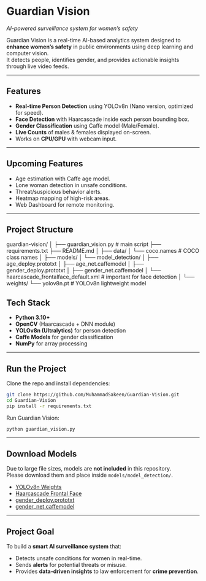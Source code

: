 # Guardian Vision
*AI-powered surveillance system for women’s safety*

Guardian Vision is a real-time AI-based analytics system designed to **enhance women’s safety** in public environments using deep learning and computer vision.  
It detects people, identifies gender, and provides actionable insights through live video feeds.

---

## Features
- **Real-time Person Detection** using YOLOv8n (Nano version, optimized for speed).  
- **Face Detection** with Haarcascade inside each person bounding box.  
- **Gender Classification** using Caffe model (Male/Female).  
- **Live Counts** of males & females displayed on-screen.  
- Works on **CPU/GPU** with webcam input.  

---

## Upcoming Features
- Age estimation with Caffe age model.  
- Lone woman detection in unsafe conditions.  
- Threat/suspicious behavior alerts.  
- Heatmap mapping of high-risk areas.  
- Web Dashboard for remote monitoring.  

---

## Project Structure

guardian-vision/
│
├── guardian_vision.py          # main script
├── requirements.txt
├── README.md
│
├── data/
│   └── coco.names              # COCO class names
│
├── models/
│   └── model_detection/
│       ├── age_deploy.prototxt
│       ├── age_net.caffemodel
│       ├── gender_deploy.prototxt
│       ├── gender_net.caffemodel
│       └── haarcascade_frontalface_default.xml   # important for face detection
│
└── weights/
    └── yolov8n.pt              # YOLOv8n lightweight model


## Tech Stack
- **Python 3.10+**  
- **OpenCV** (Haarcascade + DNN module)  
- **YOLOv8n (Ultralytics)** for person detection  
- **Caffe Models** for gender classification  
- **NumPy** for array processing  

---

## Run the Project
Clone the repo and install dependencies:
```bash
git clone https://github.com/MuhammadSakeen/Guardian-Vision.git
cd Guardian-Vision
pip install -r requirements.txt
```

Run Guardian Vision:
```bash
python guardian_vision.py
```

---

## Download Models
Due to large file sizes, models are **not included** in this repository.  
Please download them and place inside `models/model_detection/`.

- [YOLOv8n Weights](https://github.com/ultralytics/assets/releases/download/v8.1.0/yolov8n.pt)  
- [Haarcascade Frontal Face](https://github.com/opencv/opencv/raw/master/data/haarcascadeshaarcascade_frontalface_default.xml)  
- [gender_deploy.prototxt](https://github.com/spmallick/learnopencv/raw/master/AgeGender/models/gender_deploy.prototxt)  
- [gender_net.caffemodel](https://github.com/spmallick/learnopencv/raw/master/AgeGender/models/gender_net.caffemodel)  

---

## Project Goal
To build a **smart AI surveillance system** that:  
- Detects unsafe conditions for women in real-time.  
- Sends **alerts** for potential threats or misuse.  
- Provides **data-driven insights** to law enforcement for **crime prevention**.  
